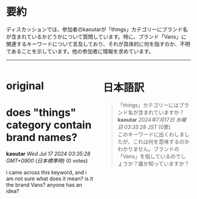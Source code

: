 # 要約 
ディスカッションでは、参加者のkaoutarが「things」カテゴリーにブランド名が含まれているかどうかについて質問しています。特に、ブランド「Vans」に関連するキーワードについて言及しており、それが具体的に何を指すのか、不明であることを示しています。他の参加者に情報を求めています。

---


<style>
.column-left{
  float: left;
  width: 47.5%;
  text-align: left;
}
.column-right{
  float: right;
  width: 47.5%;
  text-align: left;
}
.column-one{
  float: left;
  width: 100%;
  text-align: left;
}
</style>


<div class="column-left">

# original

# does "things" category contain brand names?

**kaoutar** *Wed Jul 17 2024 03:35:28 GMT+0900 (日本標準時)* (0 votes)

i came across this keyword, and i am not sure what does it mean? is it the brand Vans? anyone has an idea?





</div>
<div class="column-right">

# 日本語訳

>「things」カテゴリーにはブランド名が含まれていますか？
> **kaoutar** *2024年7月17日 水曜日 03:35:28 JST* (0票)  
> このキーワードに出くわしましたが、これは何を意味するのかわかりません。ブランドの「Vans」を指しているのでしょうか？誰か知っていますか？


</div>
